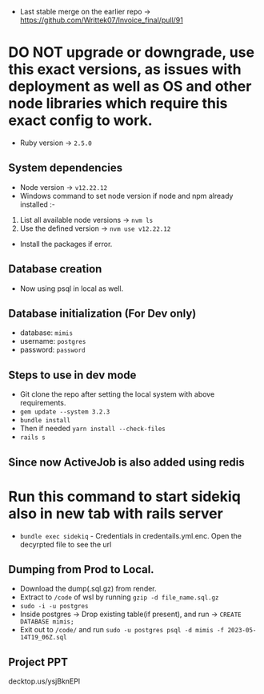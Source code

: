 * Last stable merge on the earlier repo -> https://github.com/Writtek07/Invoice_final/pull/91 

# DO NOT upgrade or downgrade, use this exact versions, as issues with deployment as well as OS and other node libraries which require this exact config to work.

* Ruby version -> `2.5.0`

## System dependencies
 * Node version -> `v12.22.12`
 * Windows command to set node version if node and npm already installed :-
 1. List all available node versions -> `nvm ls`
 2. Use the defined version -> `nvm use v12.22.12`
 * Install the packages if error.
 

## Database creation
 * Now using psql in local as well. 

## Database initialization (For Dev only)
 * database: `mimis`
 * username: `postgres`
 * password: `password`


## Steps to use in dev mode
* Git clone the repo after setting the local system with above requirements.
* `gem update --system 3.2.3`
* `bundle install`
* Then if needed `yarn install --check-files`
* `rails s` 
## Since now ActiveJob is also added using redis
# Run this command to start sidekiq also in new tab with rails server
* `bundle exec sidekiq` - Credentials in credentails.yml.enc. Open the decyrpted file to see the url

## Dumping from Prod to Local.
* Download the dump(.sql.gz) from render.
* Extract to `/code` of wsl by running `gzip -d file_name.sql.gz`
* `sudo -i -u postgres`
* Inside postgres ->  Drop existing table(if present), and run -> `CREATE DATABASE mimis;` 
* Exit out to `/code/` and run `sudo -u postgres psql -d mimis -f 2023-05-14T19_06Z.sql`

## Project PPT
decktop.us/ysjBknEPl

